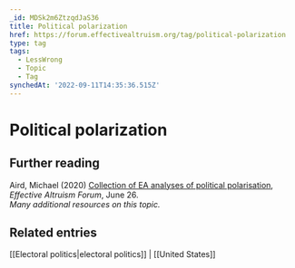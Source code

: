 ```yaml
---
_id: MDSk2m6ZtzqdJaS36
title: Political polarization
href: https://forum.effectivealtruism.org/tag/political-polarization
type: tag
tags:
  - LessWrong
  - Topic
  - Tag
synchedAt: '2022-09-11T14:35:36.515Z'
---
```

# Political polarization

Further reading
---------------

Aird, Michael (2020) [Collection of EA analyses of political polarisation](https://forum.effectivealtruism.org/posts/EMKf4Gyee7BsY2RP8/michaela-s-shortform?commentId=phSnJ3i4WaZsiy5R2), *Effective Altruism Forum*, June 26.  
*Many additional resources on this topic.*

Related entries
---------------

[[Electoral politics|electoral politics]] | [[United States]]